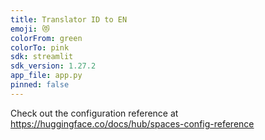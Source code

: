 ```yaml
---
title: Translator ID to EN
emoji: 😻
colorFrom: green
colorTo: pink
sdk: streamlit
sdk_version: 1.27.2
app_file: app.py
pinned: false
---
```


Check out the configuration reference at https://huggingface.co/docs/hub/spaces-config-reference

